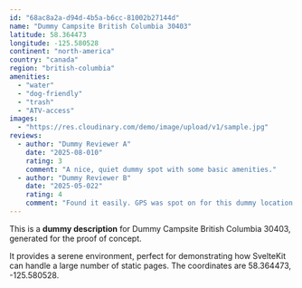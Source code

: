 ```yaml
---
id: "68ac8a2a-d94d-4b5a-b6cc-81002b27144d"
name: "Dummy Campsite British Columbia 30403"
latitude: 58.364473
longitude: -125.580528
continent: "north-america"
country: "canada"
region: "british-columbia"
amenities:
  - "water"
  - "dog-friendly"
  - "trash"
  - "ATV-access"
images:
  - "https://res.cloudinary.com/demo/image/upload/v1/sample.jpg"
reviews:
  - author: "Dummy Reviewer A"
    date: "2025-08-010"
    rating: 3
    comment: "A nice, quiet dummy spot with some basic amenities."
  - author: "Dummy Reviewer B"
    date: "2025-05-022"
    rating: 4
    comment: "Found it easily. GPS was spot on for this dummy location."
---
```


This is a **dummy description** for Dummy Campsite British Columbia 30403, generated for the proof of concept.

It provides a serene environment, perfect for demonstrating how SvelteKit can handle a large number of static pages. The coordinates are 58.364473, -125.580528.
